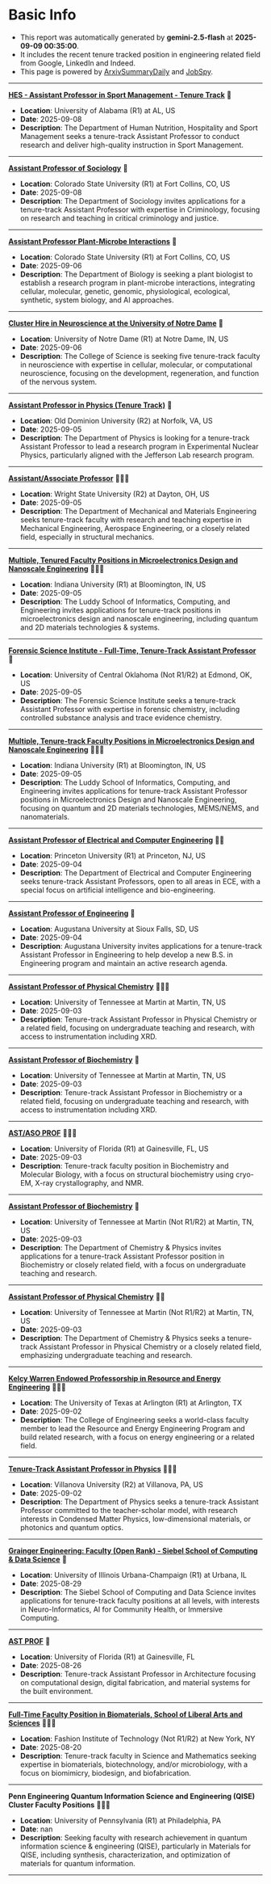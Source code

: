
# Basic Info
- This report was automatically generated by **gemini-2.5-flash** at **2025-09-09 00:35:00**.  
- It includes the recent tenure tracked position in engineering related field from Google, LinkedIn and Indeed.  
- This page is powered by [ArxivSummaryDaily](https://github.com/dong-zehao/ArxivSummaryDaily) and [JobSpy](https://github.com/speedyapply/JobSpy).
---
**[HES - Assistant Professor in Sport Management - Tenure Track](https://www.indeed.com/viewjob?jk=d1a977afe96996be)** 🌟
- **Location**: University of Alabama (R1) at AL, US
- **Date**: 2025-09-08
- **Description**: The Department of Human Nutrition, Hospitality and Sport Management seeks a tenure-track Assistant Professor to conduct research and deliver high-quality instruction in Sport Management.
---
**[Assistant Professor of Sociology](https://www.indeed.com/viewjob?jk=cdbbcfe0213722c3)** 🌟
- **Location**: Colorado State University (R1) at Fort Collins, CO, US
- **Date**: 2025-09-08
- **Description**: The Department of Sociology invites applications for a tenure-track Assistant Professor with expertise in Criminology, focusing on research and teaching in critical criminology and justice.
---
**[Assistant Professor Plant-Microbe Interactions](https://www.indeed.com/viewjob?jk=75686079bb0a7691)** 🌟
- **Location**: Colorado State University (R1) at Fort Collins, CO, US
- **Date**: 2025-09-06
- **Description**: The Department of Biology is seeking a plant biologist to establish a research program in plant-microbe interactions, integrating cellular, molecular, genetic, genomic, physiological, ecological, synthetic, system biology, and AI approaches.
---
**[Cluster Hire in Neuroscience at the University of Notre Dame](https://www.indeed.com/viewjob?jk=264babe318599895)** 🌟
- **Location**: University of Notre Dame (R1) at Notre Dame, IN, US
- **Date**: 2025-09-06
- **Description**: The College of Science is seeking five tenure-track faculty in neuroscience with expertise in cellular, molecular, or computational neuroscience, focusing on the development, regeneration, and function of the nervous system.
---
**[Assistant Professor in Physics (Tenure Track)](https://www.indeed.com/viewjob?jk=6dda7efbb9cd731c)** 🌟
- **Location**: Old Dominion University (R2) at Norfolk, VA, US
- **Date**: 2025-09-05
- **Description**: The Department of Physics is looking for a tenure-track Assistant Professor to lead a research program in Experimental Nuclear Physics, particularly aligned with the Jefferson Lab research program.
---
**[Assistant/Associate Professor](https://www.indeed.com/viewjob?jk=ae6d832b06a2557c)** 🌟🌟🌟
- **Location**: Wright State University (R2) at Dayton, OH, US
- **Date**: 2025-09-05
- **Description**: The Department of Mechanical and Materials Engineering seeks tenure-track faculty with research and teaching expertise in Mechanical Engineering, Aerospace Engineering, or a closely related field, especially in structural mechanics.
---
**[Multiple, Tenured Faculty Positions in Microelectronics Design and Nanoscale Engineering](https://www.indeed.com/viewjob?jk=31a3e0d952db97cd)** 🌟🌟🌟
- **Location**: Indiana University (R1) at Bloomington, IN, US
- **Date**: 2025-09-05
- **Description**: The Luddy School of Informatics, Computing, and Engineering invites applications for tenure-track positions in microelectronics design and nanoscale engineering, including quantum and 2D materials technologies & systems.
---
**[Forensic Science Institute - Full-Time, Tenure-Track Assistant Professor](https://www.indeed.com/viewjob?jk=0b99d63aa4ba43f9)** 🌟
- **Location**: University of Central Oklahoma (Not R1/R2) at Edmond, OK, US
- **Date**: 2025-09-05
- **Description**: The Forensic Science Institute seeks a tenure-track Assistant Professor with expertise in forensic chemistry, including controlled substance analysis and trace evidence chemistry.
---
**[Multiple, Tenure-track Faculty Positions in Microelectronics Design and Nanoscale Engineering](https://www.indeed.com/viewjob?jk=228cd818ef1506b0)** 🌟🌟🌟
- **Location**: Indiana University (R1) at Bloomington, IN, US
- **Date**: 2025-09-05
- **Description**: The Luddy School of Informatics, Computing, and Engineering invites applications for tenure-track Assistant Professor positions in Microelectronics Design and Nanoscale Engineering, focusing on quantum and 2D materials technologies, MEMS/NEMS, and nanomaterials.
---
**[Assistant Professor of Electrical and Computer Engineering](https://www.indeed.com/viewjob?jk=cea08a9c746b1187)** 🌟🌟
- **Location**: Princeton University (R1) at Princeton, NJ, US
- **Date**: 2025-09-04
- **Description**: The Department of Electrical and Computer Engineering seeks tenure-track Assistant Professors, open to all areas in ECE, with a special focus on artificial intelligence and bio-engineering.
---
**[Assistant Professor of Engineering](https://www.indeed.com/viewjob?jk=83e4b6d89c3e20ea)** 🌟
- **Location**: Augustana University at Sioux Falls, SD, US
- **Date**: 2025-09-04
- **Description**: Augustana University invites applications for a tenure-track Assistant Professor in Engineering to help develop a new B.S. in Engineering program and maintain an active research agenda.
---
**[Assistant Professor of Physical Chemistry](https://www.indeed.com/viewjob?jk=997adfc54cac7d73)** 🌟🌟🌟
- **Location**: University of Tennessee at Martin at Martin, TN, US
- **Date**: 2025-09-03
- **Description**: Tenure-track Assistant Professor in Physical Chemistry or a related field, focusing on undergraduate teaching and research, with access to instrumentation including XRD.
---
**[Assistant Professor of Biochemistry](https://www.indeed.com/viewjob?jk=c3c9892396c44a0a)** 🌟
- **Location**: University of Tennessee at Martin at Martin, TN, US
- **Date**: 2025-09-03
- **Description**: Tenure-track Assistant Professor in Biochemistry or a related field, focusing on undergraduate teaching and research, with access to instrumentation including XRD.
---
**[AST/ASO PROF](https://www.indeed.com/viewjob?jk=92fd87ec3b69f213)** 🌟🌟🌟
- **Location**: University of Florida (R1) at Gainesville, FL, US
- **Date**: 2025-09-03
- **Description**: Tenure-track faculty position in Biochemistry and Molecular Biology, with a focus on structural biochemistry using cryo-EM, X-ray crystallography, and NMR.
---
**[Assistant Professor of Biochemistry](https://www.indeed.com/viewjob?jk=f981de9675b0a2d2)** 🌟
- **Location**: University of Tennessee at Martin (Not R1/R2) at Martin, TN, US
- **Date**: 2025-09-03
- **Description**: The Department of Chemistry & Physics invites applications for a tenure-track Assistant Professor position in Biochemistry or closely related field, with a focus on undergraduate teaching and research.
---
**[Assistant Professor of Physical Chemistry](https://www.indeed.com/viewjob?jk=0261d6764373e89a)** 🌟🌟
- **Location**: University of Tennessee at Martin (Not R1/R2) at Martin, TN, US
- **Date**: 2025-09-03
- **Description**: The Department of Chemistry & Physics seeks a tenure-track Assistant Professor in Physical Chemistry or a closely related field, emphasizing undergraduate teaching and research.
---
**[Kelcy Warren Endowed Professorship in Resource and Energy Engineering](https://www.linkedin.com/jobs/view/3823382321)** 🌟🌟🌟
- **Location**: The University of Texas at Arlington (R1) at Arlington, TX
- **Date**: 2025-09-02
- **Description**: The College of Engineering seeks a world-class faculty member to lead the Resource and Energy Engineering Program and build related research, with a focus on energy engineering or a related field.
---
**[Tenure-Track Assistant Professor in Physics](https://www.indeed.com/viewjob?jk=aae0a63e34770a49)** 🌟🌟🌟
- **Location**: Villanova University (R2) at Villanova, PA, US
- **Date**: 2025-09-02
- **Description**: The Department of Physics seeks a tenure-track Assistant Professor committed to the teacher-scholar model, with research interests in Condensed Matter Physics, low-dimensional materials, or photonics and quantum optics.
---
**[Grainger Engineering: Faculty (Open Rank) - Siebel School of Computing & Data Science](https://www.linkedin.com/jobs/view/4072308343)** 🌟
- **Location**: University of Illinois Urbana-Champaign (R1) at Urbana, IL
- **Date**: 2025-08-29
- **Description**: The Siebel School of Computing and Data Science invites applications for tenure-track faculty positions at all levels, with interests in Neuro-Informatics, AI for Community Health, or Immersive Computing.
---
**[AST PROF](https://www.linkedin.com/jobs/view/4291014820)** 🌟
- **Location**: University of Florida (R1) at Gainesville, FL
- **Date**: 2025-08-26
- **Description**: Tenure-track Assistant Professor in Architecture focusing on computational design, digital fabrication, and material systems for the built environment.
---
**[Full-Time Faculty Position in Biomaterials, School of Liberal Arts and Sciences](https://www.linkedin.com/jobs/view/4278923654)** 🌟🌟🌟
- **Location**: Fashion Institute of Technology (Not R1/R2) at New York, NY
- **Date**: 2025-08-20
- **Description**: Tenure-track faculty in Science and Mathematics seeking expertise in biomaterials, biotechnology, and/or microbiology, with a focus on biomimicry, biodesign, and biofabrication.
---
**Penn Engineering Quantum Information Science and Engineering (QISE) Cluster Faculty Positions** 🌟🌟🌟
- **Location**: University of Pennsylvania (R1) at Philadelphia, PA
- **Date**: nan
- **Description**: Seeking faculty with research achievement in quantum information science & engineering (QISE), particularly in Materials for QISE, including synthesis, characterization, and optimization of materials for quantum information.
---
